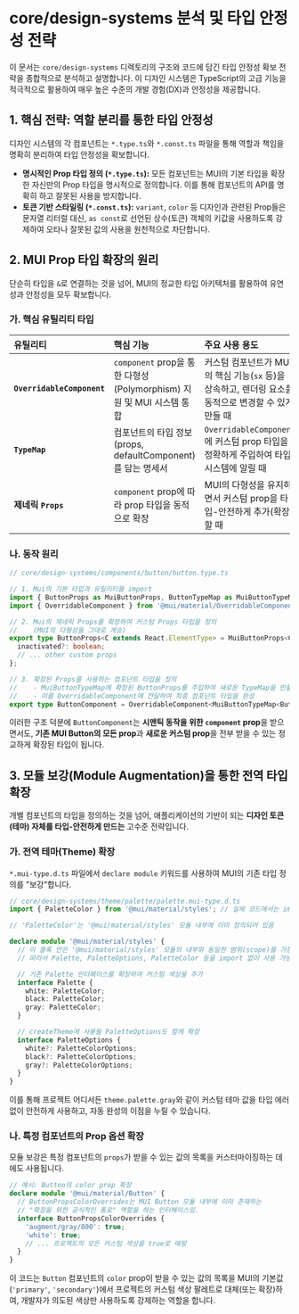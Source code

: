 # core/design-systems 분석 및 타입 안정성 전략

이 문서는 `core/design-systems` 디렉토리의 구조와 코드에 담긴 타입 안정성 확보 전략을 종합적으로 분석하고 설명합니다. 이 디자인 시스템은 TypeScript의 고급 기능을 적극적으로 활용하여 매우 높은 수준의 개발 경험(DX)과 안정성을 제공합니다.

## 1. 핵심 전략: 역할 분리를 통한 타입 안정성

디자인 시스템의 각 컴포넌트는 `*.type.ts`와 `*.const.ts` 파일을 통해 역할과 책임을 명확히 분리하여 타입 안정성을 확보합니다.

-   **명시적인 Prop 타입 정의 (`*.type.ts`):** 모든 컴포넌트는 MUI의 기본 타입을 확장한 자신만의 Prop 타입을 명시적으로 정의합니다. 이를 통해 컴포넌트의 API를 명확히 하고 잘못된 사용을 방지합니다.
-   **토큰 기반 스타일링 (`*.const.ts`):** `variant`, `color` 등 디자인과 관련된 Prop들은 문자열 리터럴 대신, `as const`로 선언된 상수(토큰) 객체의 키값을 사용하도록 강제하여 오타나 잘못된 값의 사용을 원천적으로 차단합니다.

## 2. MUI Prop 타입 확장의 원리

단순히 타입을 `&`로 연결하는 것을 넘어, MUI의 정교한 타입 아키텍처를 활용하여 유연성과 안정성을 모두 확보합니다.

### 가. 핵심 유틸리티 타입

| 유틸리티                 | 핵심 기능                                                              | 주요 사용 용도                                                                                   |
| :----------------------- | :--------------------------------------------------------------------- | :----------------------------------------------------------------------------------------------- |
| **`OverridableComponent`** | `component` prop을 통한 다형성(Polymorphism) 지원 및 MUI 시스템 통합     | 커스텀 컴포넌트가 MUI의 핵심 기능(`sx` 등)을 상속하고, 렌더링 요소를 동적으로 변경할 수 있게 만들 때 |
| **`TypeMap`**            | 컴포넌트의 타입 정보(props, defaultComponent)를 담는 명세서              | `OverridableComponent`에 커스텀 prop 타입을 정확하게 주입하여 타입 시스템에 알릴 때                |
| **제네릭 `Props`**       | `component` prop에 따라 prop 타입을 동적으로 확장                        | MUI의 다형성을 유지하면서 커스텀 prop을 타입-안전하게 추가(확장)할 때                            |

### 나. 동작 원리

```typescript
// core/design-systems/components/button/button.type.ts

// 1. Mui의 기본 타입과 유틸리티를 import
import { ButtonProps as MuiButtonProps, ButtonTypeMap as MuiButtonTypeMap } from '@mui/material';
import { OverridableComponent } from '@mui/material/OverridableComponent';

// 2. Mui의 제네릭 Props를 확장하여 커스텀 Props 타입을 정의
//    (MUI의 다형성을 그대로 계승)
export type ButtonProps<C extends React.ElementType> = MuiButtonProps<C> & {
  inactivated?: boolean;
  // ... other custom props
};

// 3. 확장된 Props를 사용하는 컴포넌트 타입을 정의
//    - MuiButtonTypeMap에 확장된 ButtonProps를 주입하여 새로운 TypeMap을 만듦
//    - 이를 OverridableComponent에 전달하여 최종 컴포넌트 타입을 완성
export type ButtonComponent = OverridableComponent<MuiButtonTypeMap<ButtonProps>>;
```

이러한 구조 덕분에 `ButtonComponent`는 **시맨틱 동작을 위한 `component` prop**을 받으면서도, **기존 MUI Button의 모든 prop**과 **새로운 커스텀 prop**을 전부 받을 수 있는 정교하게 확장된 타입이 됩니다.

## 3. 모듈 보강(Module Augmentation)을 통한 전역 타입 확장

개별 컴포넌트의 타입을 정의하는 것을 넘어, 애플리케이션의 기반이 되는 **디자인 토큰(테마) 자체를 타입-안전하게 만드는** 고수준 전략입니다.

### 가. 전역 테마(Theme) 확장

`*.mui-type.d.ts` 파일에서 `declare module` 키워드를 사용하여 MUI의 기존 타입 정의를 "보강"합니다.

```typescript
// core/design-systems/theme/palette/palette.mui-type.d.ts
import { PaletteColor } from '@mui/material/styles'; // 실제 코드에서는 import 불필요

// 'PaletteColor'는 '@mui/material/styles' 모듈 내부에 이미 정의되어 있음

declare module '@mui/material/styles' {
  // 이 블록 안은 '@mui/material/styles' 모듈의 내부와 동일한 범위(scope)를 가짐
  // 따라서 Palette, PaletteOptions, PaletteColor 등을 import 없이 사용 가능

  // 기존 Palette 인터페이스를 확장하여 커스텀 색상을 추가
  interface Palette {
    white: PaletteColor;
    black: PaletteColor;
    gray: PaletteColor;
  }

  // createTheme에 사용될 PaletteOptions도 함께 확장
  interface PaletteOptions {
    white?: PaletteColorOptions;
    black?: PaletteColorOptions;
    gray?: PaletteColorOptions;
  }
}
```

이를 통해 프로젝트 어디서든 `theme.palette.gray`와 같이 커스텀 테마 값을 타입 에러 없이 안전하게 사용하고, 자동 완성의 이점을 누릴 수 있습니다.

### 나. 특정 컴포넌트의 Prop 옵션 확장

모듈 보강은 특정 컴포넌트의 `props`가 받을 수 있는 값의 목록을 커스터마이징하는 데에도 사용됩니다.

```typescript
// 예시: Button의 color prop 확장
declare module '@mui/material/Button' {
  // ButtonPropsColorOverrides는 MUI Button 모듈 내부에 이미 존재하는
  // "확장을 위한 공식적인 통로" 역할을 하는 인터페이스임.
  interface ButtonPropsColorOverrides {
    'augment/gray/800': true;
    'white': true;
    // ... 프로젝트의 모든 커스텀 색상을 true로 매핑
  }
}
```

이 코드는 `Button` 컴포넌트의 `color` prop이 받을 수 있는 값의 목록을 MUI의 기본값(`'primary'`, `'secondary'`)에서 프로젝트의 커스텀 색상 팔레트로 대체(또는 확장)하여, 개발자가 의도된 색상만 사용하도록 강제하는 역할을 합니다.
